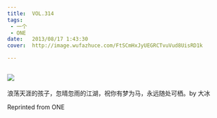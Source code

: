 ```yaml
---
title:	VOL.314
tags:
 - 一个
 - ONE
date:	2013/08/17 1:43:30
cover:	http://image.wufazhuce.com/FtSCmHxJyUEGRCTvuVud8UisRD1k

---
```

![](http://image.wufazhuce.com/FtSCmHxJyUEGRCTvuVud8UisRD1k)
---

浪荡天涯的孩子，忽晴忽雨的江湖，祝你有梦为马，永远随处可栖。by 大冰
 
Reprinted from ONE
